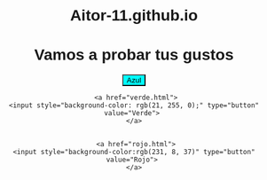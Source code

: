 # Aitor-11.github.io
<!DOCTYPE html>
<html lang="es">
<head>
    <meta charset="UTF-8">
    <meta name="viewport" content="width=device-width, initial-scale=1.0">
    <title>Botones</title>
</head>


<body style="text-align: center; font-family: 'arial';">
    <h1>Vamos a probar tus gustos</h1>
    <a href="azul.html">
    <input style="background-color: aqua;" type="button" value="Azul"> 
    </a>

     <a href="verde.html">
    <input style="background-color: rgb(21, 255, 0);" type="button" value="Verde"> 
    </a>


     <a href="rojo.html">
    <input style="background-color:rgb(231, 8, 37)" type="button" value="Rojo"> 
    </a>




</body>
</html>
